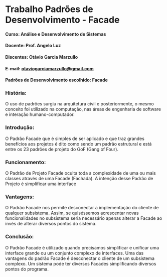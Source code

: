 # **Trabalho Padrões de Desenvolvimento - Facade**

#### **Curso:** Análise e Desenvolvimento de Sistemas 
#### **Docente**: Prof. Angelo Luz
#### **Discentes**: Otávio Garcia Marzullo
#### **E-mail**: otaviogarciamarzullo@gmail.com 
#### Padrões de Desenvolvimento escolhido: Facade 

### **História:**
  O uso de padrões surgiu na arquitetura civil e posteriormente, o mesmo conceito foi utilizado na computação, nas áreas de engenharia de software e interação humano-computador.

### **Introdução:**
  O Padrão Facade que é simples de ser aplicado e que traz grandes benefícios aos projetos é dito como sendo um padrão estrutural e está entre os 23 padrões de projeto do GoF (Gang of Four).

### **Funcionamento:**
  O Padrão de Projeto Facade oculta toda a complexidade de uma ou mais classes através de uma Facade (Fachada). A intenção desse Padrão de Projeto é simplificar uma interface

### **Vantagens:**
  O Padrão Facade nos permite desconectar a implementação do cliente de qualquer subsistema. Assim, se quiséssemos acrescentar novas funcionalidades no subsistema seria necessário apenas alterar a Facade ao invés de alterar diversos pontos do sistema.
  
### **Conclusão:**  
  O Padrão Facade é utilizado quando precisamos simplificar e unificar uma interface grande ou um conjunto complexo de interfaces. Uma das vantagens do padrão Facade é desconectar o cliente de um subsistema complexo. Um sistema pode ter diversos Facades simplificando diversos pontos do programa.
